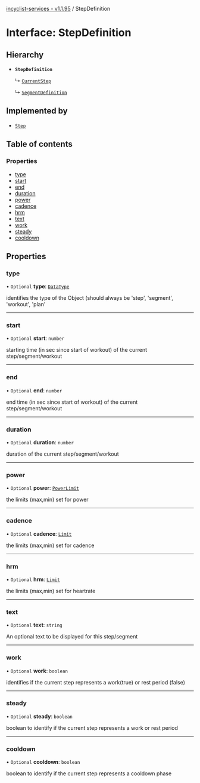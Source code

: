 [incyclist-services - v1.1.95](../README.md) / StepDefinition

# Interface: StepDefinition

## Hierarchy

- **`StepDefinition`**

  ↳ [`CurrentStep`](CurrentStep.md)

  ↳ [`SegmentDefinition`](SegmentDefinition.md)

## Implemented by

- [`Step`](../classes/Step.md)

## Table of contents

### Properties

- [type](StepDefinition.md#type)
- [start](StepDefinition.md#start)
- [end](StepDefinition.md#end)
- [duration](StepDefinition.md#duration)
- [power](StepDefinition.md#power)
- [cadence](StepDefinition.md#cadence)
- [hrm](StepDefinition.md#hrm)
- [text](StepDefinition.md#text)
- [work](StepDefinition.md#work)
- [steady](StepDefinition.md#steady)
- [cooldown](StepDefinition.md#cooldown)

## Properties

### type

• `Optional` **type**: [`DataType`](../README.md#datatype)

identifies the type of the Object (should always be 'step', 'segment', 'workout', 'plan'

___

### start

• `Optional` **start**: `number`

starting time (in sec since start of workout) of the current step/segment/workout

___

### end

• `Optional` **end**: `number`

end time (in sec since start of workout) of the current step/segment/workout

___

### duration

• `Optional` **duration**: `number`

duration of the current step/segment/workout

___

### power

• `Optional` **power**: [`PowerLimit`](PowerLimit.md)

the limits (max,min) set for power

___

### cadence

• `Optional` **cadence**: [`Limit`](../README.md#limit)

the limits (max,min) set for cadence

___

### hrm

• `Optional` **hrm**: [`Limit`](../README.md#limit)

the limits (max,min) set for heartrate

___

### text

• `Optional` **text**: `string`

An optional text to be displayed for this step/segment

___

### work

• `Optional` **work**: `boolean`

identifies if the current step represents a work(true) or rest period (false)

___

### steady

• `Optional` **steady**: `boolean`

boolean to identify if the current step represents a work or rest period

___

### cooldown

• `Optional` **cooldown**: `boolean`

boolean to identify if the current step represents a cooldown phase
